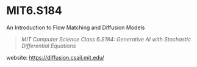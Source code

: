 # MIT6.S184

An Introduction to Flow Matching and Diffusion Models
> *MIT Computer Science Class 6.S184: Generative AI with Stochastic Differential Equations*

website: https://diffusion.csail.mit.edu/
